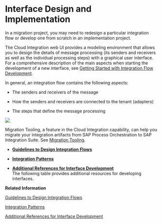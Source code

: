 <!-- loiob763478c3ceb4dc299c14e321933c35b -->

# Interface Design and Implementation

In a migration project, you may need to redesign a particular integration flow or develop one from scratch in an implementation project.

The Cloud Integration web UI provides a modeling environment that allows you to design the details of message processing \(its senders and receivers as well as the individual processing steps\) with a graphical user interface. For a comprehensive description of the main aspects when starting the development of a new interface, see [Getting Started with Integration Flow Development](https://help.sap.com/viewer/368c481cd6954bdfa5d0435479fd4eaf/Cloud/en-US/e5724cd84b854719973afe0356ea128b.html).

In general, an integration flow contains the following aspects:

-   The senders and receivers of the message

-   How the senders and receivers are connected to the tenant \(adapters\)

-   The steps that define the message processing


![](images/InterfaceMigration_IntegrationFlow_a4f6cda.png)

Migration Tooling, a feature in the Cloud Integration capability, can help you migrate your integration artifacts from SAP Process Orchestration to SAP Integration Suite. See [Migration Tooling](https://help.sap.com/docs/SAP_INTEGRATION_SUITE/51ab953548be4459bfe8539ecaeee98d/60610163aec44849ac4783c92fb2e55c.html?locale=en-US&version=CLOUD).

-   **[Guidelines to Design Integration Flows](guidelines-to-design-integration-flows-f9d7627.md "")**  

-   **[Integration Patterns](integration-patterns-980eace.md "")**  

-   **[Additional References for Interface Development](additional-references-for-interface-development-6daed01.md "The following table provides additional resources for developing interfaces.")**  
The following table provides additional resources for developing interfaces.

**Related Information**  


[Guidelines to Design Integration Flows](guidelines-to-design-integration-flows-f9d7627.md "")

[Integration Patterns](integration-patterns-980eace.md "")

[Additional References for Interface Development](additional-references-for-interface-development-6daed01.md "The following table provides additional resources for developing interfaces.")

